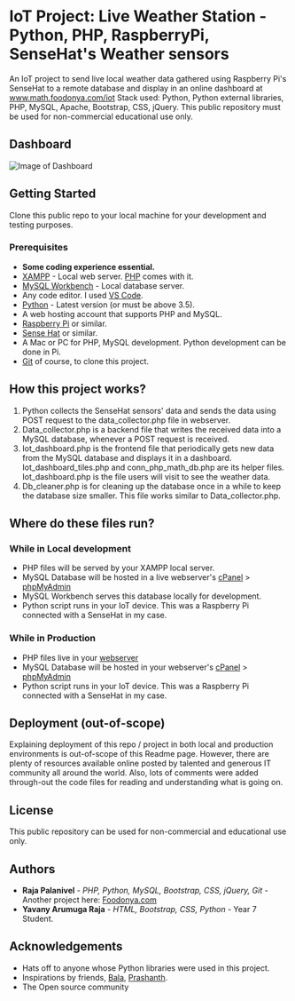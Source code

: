 # IoT Project: Live Weather Station -Python, PHP, RaspberryPi, SenseHat's Weather sensors
An IoT project to send live local weather data gathered using Raspberry Pi's SenseHat to a remote database and display in an online dashboard at www.math.foodonya.com/iot Stack used: Python, Python external libraries, PHP, MySQL, Apache, Bootstrap, CSS, jQuery. This public repository must be used for non-commercial educational use only.

## Dashboard

![Image of Dashboard](https://math.foodonya.com/iot/r_admin_use/dash_img.jpg)

## Getting Started

Clone this public repo to your local machine for your development and testing purposes.

### Prerequisites

* **Some coding experience essential.**
* [XAMPP](https://www.apachefriends.org/index.html) - Local web server. [PHP](https://www.php.net/) comes with it.
* [MySQL Workbench](https://www.mysql.com/products/workbench/) - Local database server.
* Any code editor. I used [VS Code](https://code.visualstudio.com/).
* [Python](https://www.python.org/) - Latest version (or must be above 3.5).
* A web hosting account that supports PHP and MySQL.
* [Raspberry Pi](https://www.raspberrypi.org/) or similar.
* [Sense Hat](https://www.raspberrypi.org/products/sense-hat/) or similar.
* A Mac or PC for PHP, MySQL development. Python development can be done in Pi.
* [Git](https://git-scm.com/) of course, to clone this project.


## How this project works?
1. Python collects the SenseHat sensors' data and sends the data using POST request to the data_collector.php file in webserver.
2. Data_collector.php is a backend file that writes the received data into a MySQL database, whenever a POST request is received.
3. Iot_dashboard.php is the frontend file that periodically gets new data from the MySQL database and displays it in a dashboard. Iot_dashboard_tiles.php and conn_php_math_db.php are its helper files. Iot_dashboard.php is the file users will visit to see the weather data.
4. Db_cleaner.php is for cleaning up the database once in a while to keep the database size smaller. This file works similar to Data_collector.php.


## Where do these files run?

### While in Local development

* PHP files will be served by your XAMPP local server.
* MySQL Database will be hosted in a live webserver's [cPanel](https://www.cpanel.net/) > [phpMyAdmin](https://www.phpmyadmin.net/)
* MySQL Workbench serves this database locally for development.
* Python script runs in your IoT device. This was a Raspberry Pi connected with a SenseHat in my case.

### While in Production

* PHP files live in your [webserver](https://math.foodonya.com/iot/php/iot_dashboard.php)
* MySQL Database will be hosted in your webserver's [cPanel](https://www.cpanel.net/) > [phpMyAdmin](https://www.phpmyadmin.net/)
* Python script runs in your IoT device. This was a Raspberry Pi connected with a SenseHat in my case.

## Deployment (out-of-scope)

Explaining deployment of this repo / project in both local and production environments is out-of-scope of this Readme page. However, there are plenty of resources available online posted by talented and generous IT community all around the world. Also, lots of comments were added through-out the code files for reading and understanding what is going on. 

## License

This public repository can be used for non-commercial and educational use only.

## Authors

* **Raja Palanivel** - *PHP, Python, MySQL, Bootstrap, CSS, jQuery, Git* - Another project here: [Foodonya.com](https://foodonya.com/)
* **Yavany Arumuga Raja** - *HTML, Bootstrap, CSS, Python* - Year 7 Student.

## Acknowledgements

* Hats off to anyone whose Python libraries were used in this project.
* Inspirations by friends, [Bala](https://www.linkedin.com/in/balasmn/), [Prashanth](https://www.linkedin.com/in/prashanth-umashanker-a28a6019/).
* The Open source community

